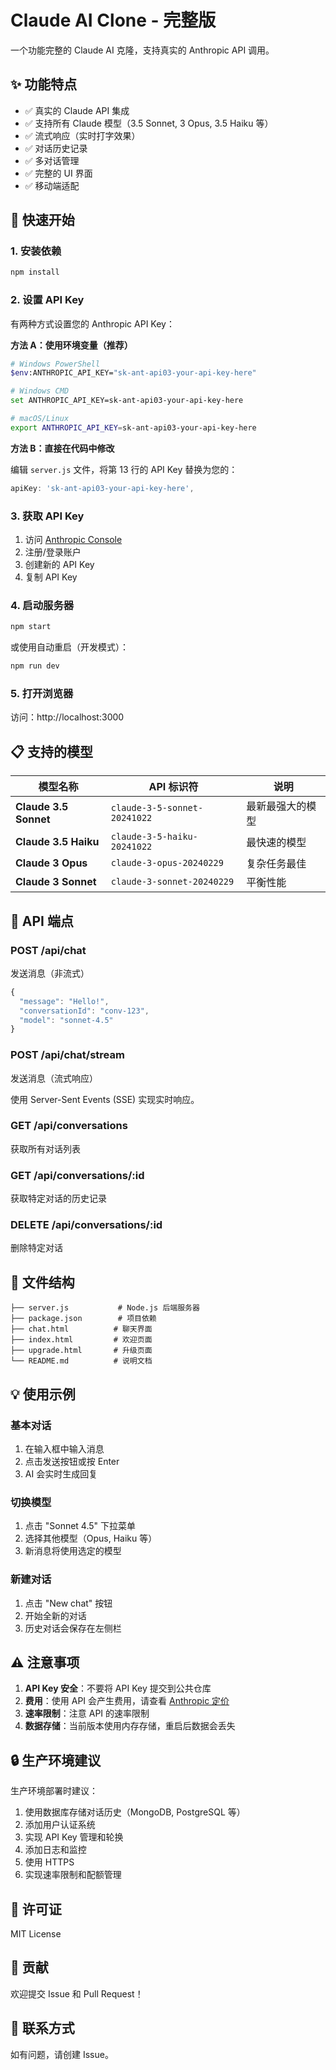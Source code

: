 # Claude AI Clone - 完整版

一个功能完整的 Claude AI 克隆，支持真实的 Anthropic API 调用。

## ✨ 功能特点

- ✅ 真实的 Claude API 集成
- ✅ 支持所有 Claude 模型（3.5 Sonnet, 3 Opus, 3.5 Haiku 等）
- ✅ 流式响应（实时打字效果）
- ✅ 对话历史记录
- ✅ 多对话管理
- ✅ 完整的 UI 界面
- ✅ 移动端适配

## 🚀 快速开始

### 1. 安装依赖

```bash
npm install
```

### 2. 设置 API Key

有两种方式设置您的 Anthropic API Key：

**方法 A：使用环境变量（推荐）**

```bash
# Windows PowerShell
$env:ANTHROPIC_API_KEY="sk-ant-api03-your-api-key-here"

# Windows CMD
set ANTHROPIC_API_KEY=sk-ant-api03-your-api-key-here

# macOS/Linux
export ANTHROPIC_API_KEY=sk-ant-api03-your-api-key-here
```

**方法 B：直接在代码中修改**

编辑 `server.js` 文件，将第 13 行的 API Key 替换为您的：

```javascript
apiKey: 'sk-ant-api03-your-api-key-here',
```

### 3. 获取 API Key

1. 访问 [Anthropic Console](https://console.anthropic.com/settings/keys)
2. 注册/登录账户
3. 创建新的 API Key
4. 复制 API Key

### 4. 启动服务器

```bash
npm start
```

或使用自动重启（开发模式）：

```bash
npm run dev
```

### 5. 打开浏览器

访问：http://localhost:3000

## 📋 支持的模型

| 模型名称 | API 标识符 | 说明 |
|---------|-----------|------|
| **Claude 3.5 Sonnet** | `claude-3-5-sonnet-20241022` | 最新最强大的模型 |
| **Claude 3.5 Haiku** | `claude-3-5-haiku-20241022` | 最快速的模型 |
| **Claude 3 Opus** | `claude-3-opus-20240229` | 复杂任务最佳 |
| **Claude 3 Sonnet** | `claude-3-sonnet-20240229` | 平衡性能 |

## 🔧 API 端点

### POST /api/chat
发送消息（非流式）

```javascript
{
  "message": "Hello!",
  "conversationId": "conv-123",
  "model": "sonnet-4.5"
}
```

### POST /api/chat/stream
发送消息（流式响应）

使用 Server-Sent Events (SSE) 实现实时响应。

### GET /api/conversations
获取所有对话列表

### GET /api/conversations/:id
获取特定对话的历史记录

### DELETE /api/conversations/:id
删除特定对话

## 📁 文件结构

```
├── server.js           # Node.js 后端服务器
├── package.json        # 项目依赖
├── chat.html          # 聊天界面
├── index.html         # 欢迎页面
├── upgrade.html       # 升级页面
└── README.md          # 说明文档
```

## 💡 使用示例

### 基本对话

1. 在输入框中输入消息
2. 点击发送按钮或按 Enter
3. AI 会实时生成回复

### 切换模型

1. 点击 "Sonnet 4.5" 下拉菜单
2. 选择其他模型（Opus, Haiku 等）
3. 新消息将使用选定的模型

### 新建对话

1. 点击 "New chat" 按钮
2. 开始全新的对话
3. 历史对话会保存在左侧栏

## ⚠️ 注意事项

1. **API Key 安全**：不要将 API Key 提交到公共仓库
2. **费用**：使用 API 会产生费用，请查看 [Anthropic 定价](https://www.anthropic.com/pricing)
3. **速率限制**：注意 API 的速率限制
4. **数据存储**：当前版本使用内存存储，重启后数据会丢失

## 🔒 生产环境建议

生产环境部署时建议：

1. 使用数据库存储对话历史（MongoDB, PostgreSQL 等）
2. 添加用户认证系统
3. 实现 API Key 管理和轮换
4. 添加日志和监控
5. 使用 HTTPS
6. 实现速率限制和配额管理

## 📝 许可证

MIT License

## 🤝 贡献

欢迎提交 Issue 和 Pull Request！

## 📮 联系方式

如有问题，请创建 Issue。

